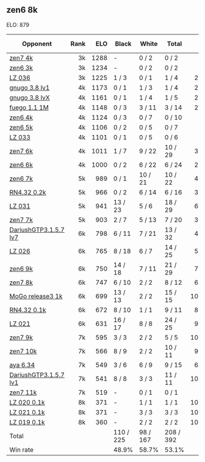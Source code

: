 ## zen6 8k ##

ELO: 879

Opponent | Rank | ELO | Black | White | Total | Win rate
---------|-----:|----:|-------|-------|-------|-------:
[zen7 4k](zen7%204k.md) | 3k | 1288 | - | 0 / 2 | 0 / 2 | 0.0%
[zen6 3k](zen6%203k.md) | 3k | 1234 | - | 0 / 2 | 0 / 2 | 0.0%
[LZ 036](LZ%20036.md) | 3k | 1225 | 1 / 3 | 0 / 1 | 1 / 4 | 25.0%
[gnugo 3.8 lv1](gnugo%203.8%20lv1.md) | 4k | 1173 | 0 / 1 | 1 / 3 | 1 / 4 | 25.0%
[gnugo 3.8 lvX](gnugo%203.8%20lvX.md) | 4k | 1161 | 0 / 1 | 1 / 4 | 1 / 5 | 20.0%
[fuego 1.1 1M](fuego%201.1%201M.md) | 4k | 1148 | 0 / 3 | 3 / 11 | 3 / 14 | 21.4%
[zen6 4k](zen6%204k.md) | 4k | 1124 | 0 / 3 | 0 / 7 | 0 / 10 | 0.0%
[zen6 5k](zen6%205k.md) | 4k | 1106 | 0 / 2 | 0 / 5 | 0 / 7 | 0.0%
[LZ 033](LZ%20033.md) | 4k | 1101 | 0 / 1 | 0 / 5 | 0 / 6 | 0.0%
[zen7 6k](zen7%206k.md) | 4k | 1011 | 1 / 7 | 9 / 22 | 10 / 29 | 34.5%
[zen6 6k](zen6%206k.md) | 4k | 1000 | 0 / 2 | 6 / 22 | 6 / 24 | 25.0%
[zen6 7k](zen6%207k.md) | 5k | 989 | 0 / 1 | 10 / 21 | 10 / 22 | 45.5%
[RN4.32 0.2k](RN4.32%200.2k.md) | 5k | 966 | 0 / 2 | 6 / 14 | 6 / 16 | 37.5%
[LZ 031](LZ%20031.md) | 5k | 941 | 13 / 23 | 5 / 6 | 18 / 29 | 62.1%
[zen7 7k](zen7%207k.md) | 5k | 903 | 2 / 7 | 5 / 13 | 7 / 20 | 35.0%
[DariushGTP3.1.5.7 lv7](DariushGTP3.1.5.7%20lv7.md) | 6k | 798 | 6 / 11 | 7 / 21 | 13 / 32 | 40.6%
[LZ 026](LZ%20026.md) | 6k | 765 | 8 / 18 | 6 / 7 | 14 / 25 | 56.0%
[zen6 9k](zen6%209k.md) | 6k | 750 | 14 / 18 | 7 / 11 | 21 / 29 | 72.4%
[zen7 8k](zen7%208k.md) | 6k | 747 | 6 / 10 | 2 / 2 | 8 / 12 | 66.7%
[MoGo release3 1k](MoGo%20release3%201k.md) | 6k | 699 | 13 / 13 | 2 / 2 | 15 / 15 | 100.0%
[RN4.32 0.1k](RN4.32%200.1k.md) | 6k | 672 | 8 / 10 | 1 / 1 | 9 / 11 | 81.8%
[LZ 021](LZ%20021.md) | 6k | 631 | 16 / 17 | 8 / 8 | 24 / 25 | 96.0%
[zen7 9k](zen7%209k.md) | 7k | 595 | 3 / 3 | 2 / 2 | 5 / 5 | 100.0%
[zen7 10k](zen7%2010k.md) | 7k | 566 | 8 / 9 | 2 / 2 | 10 / 11 | 90.9%
[aya 6.34](aya%206.34.md) | 7k | 549 | 3 / 6 | 6 / 9 | 9 / 15 | 60.0%
[DariushGTP3.1.5.7 lv1](DariushGTP3.1.5.7%20lv1.md) | 7k | 541 | 8 / 8 | 3 / 3 | 11 / 11 | 100.0%
[zen7 11k](zen7%2011k.md) | 7k | 519 | - | 0 / 1 | 0 / 1 | 0.0%
[LZ 020 0.1k](LZ%20020%200.1k.md) | 8k | 371 | - | 1 / 1 | 1 / 1 | 100.0%
[LZ 021 0.1k](LZ%20021%200.1k.md) | 8k | 371 | - | 3 / 3 | 3 / 3 | 100.0%
[LZ 019 0.1k](LZ%20019%200.1k.md) | 8k | 360 | - | 2 / 2 | 2 / 2 | 100.0%
Total | | | 110 / 225 | 98 / 167 | 208 / 392 | 
Win rate| | | 48.9% | 58.7% | 53.1% | 

